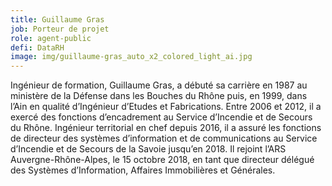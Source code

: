 ```yaml
---
title: Guillaume Gras
job: Porteur de projet
role: agent-public
defi: DataRH
image: img/guillaume-gras_auto_x2_colored_light_ai.jpg
---
```

Ingénieur de formation, Guillaume Gras, a débuté sa carrière en 1987 au ministère de la Défense dans les Bouches du Rhône puis, en 1999, dans l’Ain en qualité d’Ingénieur d’Etudes et Fabrications. Entre 2006 et 2012, il a exercé des fonctions d’encadrement au Service d’Incendie et de Secours du Rhône. Ingénieur territorial en chef depuis 2016, il a assuré les fonctions de directeur des systèmes d’information et de communications au Service d’Incendie et de Secours de la Savoie jusqu’en 2018. Il rejoint l’ARS Auvergne-Rhône-Alpes, le 15 octobre 2018, en tant que directeur délégué des Systèmes d’Information, Affaires Immobilières et Générales.